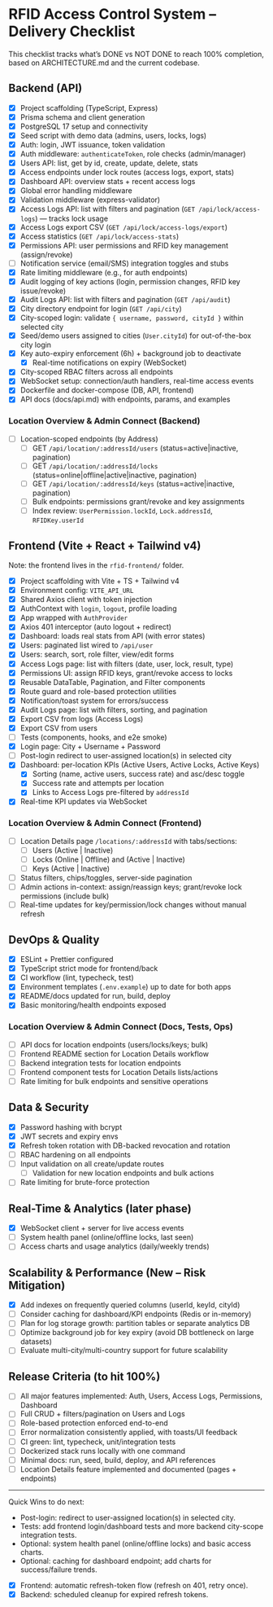 # RFID Access Control System – Delivery Checklist

This checklist tracks what’s DONE vs NOT DONE to reach 100% completion, based on ARCHITECTURE.md and the current codebase.

## Backend (API)

- [x] Project scaffolding (TypeScript, Express)
- [x] Prisma schema and client generation
- [x] PostgreSQL 17 setup and connectivity
- [x] Seed script with demo data (admins, users, locks, logs)
- [x] Auth: login, JWT issuance, token validation
- [x] Auth middleware: `authenticateToken`, role checks (admin/manager)
- [x] Users API: list, get by id, create, update, delete, stats
- [x] Access endpoints under lock routes (access logs, export, stats)
- [x] Dashboard API: overview stats + recent access logs
- [x] Global error handling middleware
- [x] Validation middleware (express-validator)
- [x] Access Logs API: list with filters and pagination (`GET /api/lock/access-logs`) — tracks lock usage
- [x] Access Logs export CSV (`GET /api/lock/access-logs/export`)
- [x] Access statistics (`GET /api/lock/access-stats`)
- [x] Permissions API: user permissions and RFID key management (assign/revoke)
- [ ] Notification service (email/SMS) integration toggles and stubs
- [x] Rate limiting middleware (e.g., for auth endpoints)
- [x] Audit logging of key actions (login, permission changes, RFID key issue/revoke)
- [x] Audit Logs API: list with filters and pagination (`GET /api/audit`)
- [x] City directory endpoint for login (`GET /api/city`)
- [x] City-scoped login: validate `{ username, password, cityId }` within selected city
- [x] Seed/demo users assigned to cities (`User.cityId`) for out-of-the-box city login
- [x] Key auto-expiry enforcement (6h) + background job to deactivate
  - [x] Real-time notifications on expiry (WebSocket)
- [x] City-scoped RBAC filters across all endpoints
- [x] WebSocket setup: connection/auth handlers, real-time access events
- [x] Dockerfile and docker-compose (DB, API, frontend)
- [x] API docs (docs/api.md) with endpoints, params, and examples

### Location Overview & Admin Connect (Backend)

- [ ] Location-scoped endpoints (by Address)
  - [ ] GET `/api/location/:addressId/users` (status=active|inactive, pagination)
  - [ ] GET `/api/location/:addressId/locks` (status=online|offline|active|inactive, pagination)
  - [ ] GET `/api/location/:addressId/keys` (status=active|inactive, pagination)
  - [ ] Bulk endpoints: permissions grant/revoke and key assignments
  - [ ] Index review: `UserPermission.lockId`, `Lock.addressId`, `RFIDKey.userId`

## Frontend (Vite + React + Tailwind v4)

Note: the frontend lives in the `rfid-frontend/` folder.

- [x] Project scaffolding with Vite + TS + Tailwind v4
- [x] Environment config: `VITE_API_URL`
- [x] Shared Axios client with token injection
- [x] AuthContext with `login`, `logout`, profile loading
- [x] App wrapped with `AuthProvider`
- [x] Axios 401 interceptor (auto logout + redirect)
- [x] Dashboard: loads real stats from API (with error states)
- [x] Users: paginated list wired to `/api/user`
- [x] Users: search, sort, role filter, view/edit forms
- [x] Access Logs page: list with filters (date, user, lock, result, type)
- [x] Permissions UI: assign RFID keys, grant/revoke access to locks
- [x] Reusable DataTable, Pagination, and Filter components
- [x] Route guard and role-based protection utilities
- [x] Notification/toast system for errors/success
- [x] Audit Logs page: list with filters, sorting, and pagination
- [x] Export CSV from logs (Access Logs)
- [x] Export CSV from users
- [ ] Tests (components, hooks, and e2e smoke)
- [x] Login page: City + Username + Password
- [ ] Post-login redirect to user-assigned location(s) in selected city
- [x] Dashboard: per-location KPIs (Active Users, Active Locks, Active Keys)
  - [x] Sorting (name, active users, success rate) and asc/desc toggle
  - [x] Success rate and attempts per location
  - [x] Links to Access Logs pre-filtered by `addressId`
- [x] Real-time KPI updates via WebSocket

### Location Overview & Admin Connect (Frontend)

- [ ] Location Details page `/locations/:addressId` with tabs/sections:
  - [ ] Users (Active | Inactive)
  - [ ] Locks (Online | Offline) and (Active | Inactive)
  - [ ] Keys (Active | Inactive)
- [ ] Status filters, chips/toggles, server-side pagination
- [ ] Admin actions in-context: assign/reassign keys; grant/revoke lock permissions (include bulk)
- [ ] Real-time updates for key/permission/lock changes without manual refresh

## DevOps & Quality

- [x] ESLint + Prettier configured
- [x] TypeScript strict mode for frontend/back
- [x] CI workflow (lint, typecheck, test)
- [x] Environment templates (`.env.example`) up to date for both apps
- [x] README/docs updated for run, build, deploy
- [x] Basic monitoring/health endpoints exposed

### Location Overview & Admin Connect (Docs, Tests, Ops)

- [ ] API docs for location endpoints (users/locks/keys; bulk)
- [ ] Frontend README section for Location Details workflow
- [ ] Backend integration tests for location endpoints
- [ ] Frontend component tests for Location Details lists/actions
- [ ] Rate limiting for bulk endpoints and sensitive operations

## Data & Security

- [x] Password hashing with bcrypt
- [x] JWT secrets and expiry envs
- [x] Refresh token rotation with DB-backed revocation and rotation
- [ ] RBAC hardening on all endpoints
- [ ] Input validation on all create/update routes
  - [ ] Validation for new location endpoints and bulk actions
- [ ] Rate limiting for brute-force protection

## Real-Time & Analytics (later phase)

- [x] WebSocket client + server for live access events
- [ ] System health panel (online/offline locks, last seen)
- [ ] Access charts and usage analytics (daily/weekly trends)

## Scalability & Performance (New – Risk Mitigation)

- [x] Add indexes on frequently queried columns (userId, keyId, cityId)
- [ ] Consider caching for dashboard/KPI endpoints (Redis or in-memory)
- [ ] Plan for log storage growth: partition tables or separate analytics DB
- [ ] Optimize background job for key expiry (avoid DB bottleneck on large datasets)
- [ ] Evaluate multi-city/multi-country support for future scalability

## Release Criteria (to hit 100%)

- [ ] All major features implemented: Auth, Users, Access Logs, Permissions, Dashboard
- [ ] Full CRUD + filters/pagination on Users and Logs
- [ ] Role-based protection enforced end-to-end
- [ ] Error normalization consistently applied, with toasts/UI feedback
- [ ] CI green: lint, typecheck, unit/integration tests
- [ ] Dockerized stack runs locally with one command
- [ ] Minimal docs: run, seed, build, deploy, and API references
- [ ] Location Details feature implemented and documented (pages + endpoints)

---

Quick Wins to do next:

- Post-login: redirect to user-assigned location(s) in selected city.
- Tests: add frontend login/dashboard tests and more backend city-scope integration tests.
- Optional: system health panel (online/offline locks) and basic access charts.
- Optional: caching for dashboard endpoint; add charts for success/failure trends.
- [x] Frontend: automatic refresh-token flow (refresh on 401, retry once).
- [x] Backend: scheduled cleanup for expired refresh tokens.
